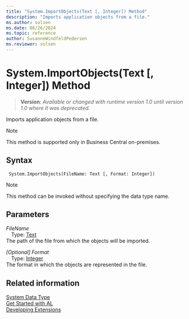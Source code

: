 ```yaml
---
title: "System.ImportObjects(Text [, Integer]) Method"
description: "Imports application objects from a file."
ms.author: solsen
ms.date: 08/26/2024
ms.topic: reference
author: SusanneWindfeldPedersen
ms.reviewer: solsen
---
```

[//]: # (START>DO_NOT_EDIT)
[//]: # (IMPORTANT:Do not edit any of the content between here and the END>DO_NOT_EDIT.)
[//]: # (Any modifications should be made in the .xml files in the ModernDev repo.)
# System.ImportObjects(Text [, Integer]) Method
> **Version**: _Available or changed with runtime version 1.0 until version 1.0 where it was deprecated._

Imports application objects from a file.

> [!NOTE]
> This method is supported only in Business Central on-premises.

## Syntax
```AL
 System.ImportObjects(FileName: Text [, Format: Integer])
```
> [!NOTE]
> This method can be invoked without specifying the data type name.
## Parameters
*FileName*  
&emsp;Type: [Text](../text/text-data-type.md)  
The path of the file from which the objects will be imported.  

*[Optional] Format*  
&emsp;Type: [Integer](../integer/integer-data-type.md)  
The format in which the objects are represented in the file.  



[//]: # (IMPORTANT: END>DO_NOT_EDIT)
## Related information
[System Data Type](system-data-type.md)  
[Get Started with AL](../../devenv-get-started.md)  
[Developing Extensions](../../devenv-dev-overview.md)